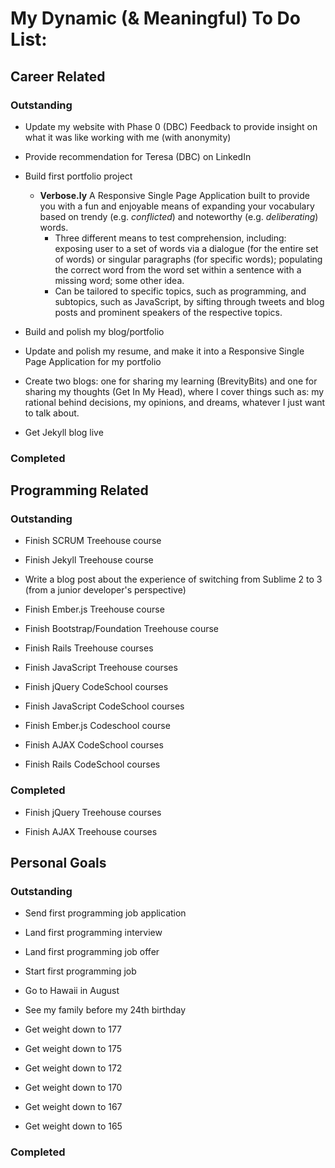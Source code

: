 # My Dynamic (& Meaningful) To Do List:

## Career Related

### Outstanding

- Update my website with Phase 0 (DBC) Feedback to provide insight on what it was like working with me (with anonymity)

- Provide recommendation for Teresa (DBC) on LinkedIn

- Build first portfolio project
    - **Verbose.ly** A Responsive Single Page Application built to provide you with a fun and enjoyable means of expanding your vocabulary based on trendy (e.g. *conflicted*) and noteworthy (e.g. *deliberating*) words.
        - Three different means to test comprehension, including: exposing user to a set of words via a dialogue (for the entire set of words) or singular paragraphs (for specific words); populating the correct word from the word set within a sentence with a missing word; some other idea.
        - Can be tailored to specific topics, such as programming, and subtopics, such as JavaScript, by sifting through tweets and blog posts and prominent speakers of the respective topics.

- Build and polish my blog/portfolio

- Update and polish my resume, and make it into a Responsive Single Page Application for my portfolio

- Create two blogs: one for sharing my learning (BrevityBits) and one for sharing my thoughts (Get In My Head), where I cover things such as: my rational behind decisions, my opinions, and dreams, whatever I just want to talk about.

- Get Jekyll blog live

### Completed

## Programming Related

### Outstanding

- Finish SCRUM Treehouse course

- Finish Jekyll Treehouse course

- Write a blog post about the experience of switching from Sublime 2 to 3 (from a junior developer's perspective)

- Finish Ember.js Treehouse course

- Finish Bootstrap/Foundation Treehouse course

- Finish Rails Treehouse courses

- Finish JavaScript Treehouse courses

- Finish jQuery CodeSchool courses

- Finish JavaScript CodeSchool courses

- Finish Ember.js Codeschool course

- Finish AJAX CodeSchool courses

- Finish Rails CodeSchool courses

### Completed

- Finish jQuery Treehouse courses

- Finish AJAX Treehouse courses

## Personal Goals

### Outstanding

- Send first programming job application

- Land first programming interview

- Land first programming job offer

- Start first programming job

- Go to Hawaii in August

- See my family before my 24th birthday

- Get weight down to 177

- Get weight down to 175

- Get weight down to 172

- Get weight down to 170

- Get weight down to 167

- Get weight down to 165

### Completed

